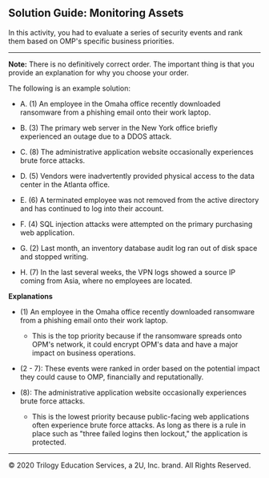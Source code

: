 ## Solution Guide: Monitoring Assets

In this activity, you had to evaluate a series of security events and rank them based on OMP's specific business priorities.

--- 

**Note:** There is no definitively correct order. The important thing is that you provide an explanation for why you choose your order.

The following is an example solution:

  - A. (1) An employee in the Omaha office recently downloaded ransomware from a phishing email onto their work laptop.

  - B. (3) The primary web server in the New York office briefly experienced an outage due to a DDOS attack.

  - C. (8) The administrative application website occasionally experiences brute force attacks.

  - D. (5) Vendors were inadvertently provided physical access to the data center in the Atlanta office.

  - E. (6) A terminated employee was not removed from the active directory and has continued to log into their account.

  - F. (4) SQL injection attacks were attempted on the primary purchasing web application.

  - G. (2) Last month, an inventory database audit log ran out of disk space and stopped writing.

  - H. (7) In the last several weeks, the VPN logs showed a source IP coming from Asia, where no employees are located.

  
**Explanations**  

  - (1) An employee in the Omaha office recently downloaded ransomware from a phishing email onto their work laptop.
    - This is the top priority because if the ransomware spreads onto OPM's network, it could encrypt OPM's data and have a major impact on business operations.
  
  - (2 - 7): These events were ranked in order based on the potential impact they could cause to OMP, financially and reputationally. 
    
  - (8): The administrative application website occasionally experiences brute force attacks.
    - This is the lowest priority because public-facing web applications often experience brute force attacks. As long as there is a rule in place such as "three failed logins then lockout," the application is protected.

---
© 2020 Trilogy Education Services, a 2U, Inc. brand. All Rights Reserved.  
